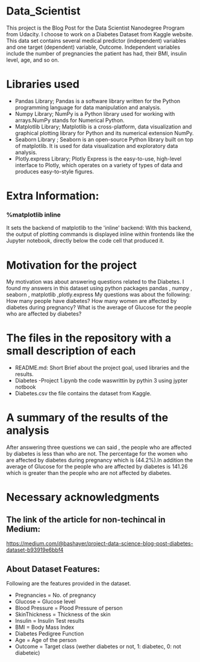 # Data_Scientist
This project is the Blog Post for the Data Scientist Nanodegree Program from Udacity.
I choose to work on a Diabetes Dataset from Kaggle website. This data set contains several medical predictor (independent) variables
and one target (dependent) variable, Outcome. Independent variables include the number of pregnancies the patient has had, their BMI, insulin level, age, and so on.


# Libraries used
- Pandas Library;
Pandas is a software library written for the Python programming language for data manipulation and analysis.
- Numpy Library;
NumPy is a Python library used for working with arrays.NumPy stands for Numerical Python.
- Matplotlib Library;
Matplotlib is a cross-platform, data visualization and graphical plotting library for Python and its numerical extension NumPy.
- Seaborn Library ;
Seaborn is an open-source Python library built on top of matplotlib. It is used for data visualization and exploratory data analysis. 
- Plotly.express Library;
Plotly Express is the easy-to-use, high-level interface to Plotly, which operates on a variety of types of data and produces easy-to-style figures.

# Extra Information:
### %matplotlib inline
It sets the backend of matplotlib to the 'inline' backend: With this backend, the output of plotting commands is displayed inline within frontends like the Jupyter notebook, directly below the code cell that produced it.

# Motivation for the project
My motivation was about answering questions related to the Diabetes. I found my answers in this dataset using python packages pandas , numpy , seaborn , matplotlib ,plotly.express
My questions was about the following:
How many people have diabetes?
How many women are affected by diabetes during pregnancy?
What is the average of Glucose for the people who are affected by diabetes?

# The files in the repository with a small description of each
- README.md:
Short Brief about the project goal, used libraries and the results.
- Diabetes -Project 1.ipynb
the code waswrittin by pythin 3 using jypter notbook
- Diabetes.csv
the file contains the dataset from Kaggle.
# A summary of the results of the analysis
After answering three questions we can said , the people who are affected by diabetes is less than who are not. The percentage for the women who are affected by diabetes during pregnancy which is (44.2%).In addition the average of Glucose for the people who are affected by diabetes is 141.26 which is greater than the people who are not affected by diabetes.

# Necessary acknowledgments
 ## The link of the article for non-techincal in Medium:
 https://medium.com/@bashayer/project-data-science-blog-post-diabetes-dataset-b93919e6bbf4
 
 ## About Dataset Features:
Following are the features provided in the dataset.

- Pregnancies = No. of pregnancy
- Glucose = Glucose level
- Blood Pressure = Plood Pressure of person
- SkinThickness = Thickness of the skin
- Insulin = Insulin Test results
- BMI = Body Mass Index
- Diabetes Pedigree Function
- Age = Age of the person
- Outcome = Target class (wether diabetes or not, 1: diabetec, 0: not diabeteic)

